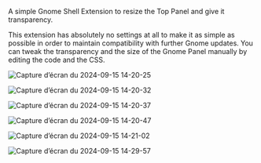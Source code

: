 A simple Gnome Shell Extension to resize the Top Panel and give it transparency.

This extension has absolutely no settings at all to make it as simple as possible in order to maintain compatibility with further Gnome updates. You can tweak the transparency and the size of the Gnome Panel manually by editing the code and the CSS.

![Capture d’écran du 2024-09-15 14-20-25](https://github.com/user-attachments/assets/c8e26820-1e28-4f6a-b345-523530e22efb)

![Capture d’écran du 2024-09-15 14-20-32](https://github.com/user-attachments/assets/2d74acbc-1731-429f-8ad9-6982f5cb706b)

![Capture d’écran du 2024-09-15 14-20-37](https://github.com/user-attachments/assets/5cd74a59-c4f0-4adf-85e0-e8c67dc867f9)

![Capture d’écran du 2024-09-15 14-20-47](https://github.com/user-attachments/assets/ed2e68b2-072a-41bb-a2ff-185cc4973b0c)

![Capture d’écran du 2024-09-15 14-21-02](https://github.com/user-attachments/assets/2b774e04-0994-4b25-b0f8-2b82dbcb36db)

![Capture d’écran du 2024-09-15 14-29-57](https://github.com/user-attachments/assets/b8e76416-9e09-4275-acb4-a85bb69af122)

